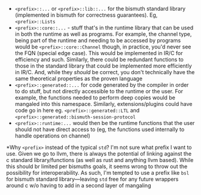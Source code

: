 
- `<prefix>::...` or `<prefix>::lib::...` for the bismuth standard library (implemented in bismuth for correctness guarantees). Eg, `<prefix>::Lists`
- `<prefix>::core::...` - stuff that's in the runtime library that can be used in both the runtime as well as programs. For example, the channel type, being part of the runtime and needing to be accessed by programs would be `<prefix>::core::Channel` though, in practice, you'd never see the FQN (special edge case). This would be implemented in IR/C for efficiency and such. Similarly, there could be redundant functions to those in the standard library that could be implemented more efficiently in IR/C. And, while they *should* be correct, you don't technically have the same theoretical properties as the proven language
- `<prefix>::generated::...` for code generated by the compiler in order to do stuff, but not directly accessible to the runtime or the user. For example, the functions needed to perform deep copies would be mangaled into this namespace. Similarly, extensions/plugins could have code go in here eg. `<prefix>::generated::LTL` and `<prefix>::generated::bismuth-session-protocol`
- `<prefix>::runtime:...` would then be the runtime functions that the user should not have direct access to (eg, the functions used internally to handle operations on channel)

*Why `<prefix>` instead of the typical `std`? I'm not sure what prefix I want to use. Given we go to llvm, there is always the potential of linking against the c standard library/functions (as well as rust and anything llvm based). While this should br limited per bismuths goals, it seems wrong to throw out the possibility for interoperability. As such, I'm tempted to use a prefix like `bsl` for bismuth standard library—leaving `std` free for any future wrappers around c w/o having to add in a second layer of mangaling